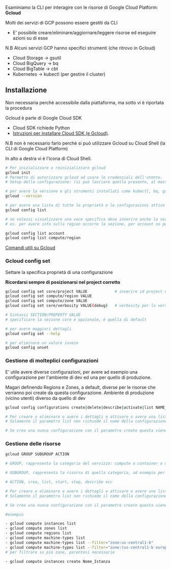 Esaminiamo la CLI per interagire con le risorse di Google Cloud Platform: **Gcloud**

Molti dei servizi di GCP possono essere gestiti da CLI

- E' possibile creare/eliminare/aggiornare/leggere risorse ed eseguire azioni su di esse

N.B 
Alcuni servizi GCP hanno specifici strumenti (che ritrovo in Gcloud)
- Cloud Storage -> gsutil
- Cloud BigQuery -> bq
- Cloud BigTable -> cbt
- Kubernetes -> kubectl (per gestire il cluster)

## Installazione
Non necessaria perchè accessibile dalla piattaforma, ma sotto vi è riportata la procedura

Gcloud è parte di Google Cloud SDK
    
- Cloud SDK richiede Python
- [Istruzioni per installare Cloud SDK (e Gcloud)](https://cloud.google.com/sdk/docs/install). 

N.B non è necessario farlo perchè si può utilizzare Gcloud su Cloud Shell (la CLI di Google Cloud Platform)

In alto a destra vi è l'icona di Cloud Shell. 

```bash
# Per inizializzare o reinizializzare gcloud
gcloud init
# Permette di autorizzare gcloud ad usare le credenziali dell'utente.
# Setup della configurazione: (si può lasciare quella presente, al massimo settare il progetto se questo deve essere un altro) current project, default zone ecc

# per avere la versione e gli strumenti installati come kubectl, bq, gsutil ecc
gcloud --version 

# per avere una lista di tutte le proprietà e le configurazioni attive
gcloud config list 

# se volessi visualizzare una voce specifica devo inserire anche la sezione di appartenenza. Solamente per la sezione core, questa si può omettere
# es. per avere info sulla region occorre la sezione, per account no perchè fa parte di core

gcloud config list account
gcloud config list compute/region 
```

[Comandi utili su Gcloud](Comandi/Sezione_2bis.md)

### Gcloud config set

Settare la specifica proprietà di una configurazione

**Ricordarsi sempre di posizionarsi nel project corretto**

```bash 
gcloud config set core/project VALUE            # inserire id project opportuno
gcloud config set compute/region VALUE
gcloud config set compute/zone VALUE
gcloud config set core/verbosity VALUE(debug)   # verbosity per la versione verbosa

# Sintassi SECTION/PROPERTY VALUE
# specificare la sezione core è opzionale, è quella di default

# per avere maggiori dettagli 
gcloud config set --help 

# per eliminare un valore invece
gcloud config unset 
```

### Gestione di molteplici configurazioni

E' utile avere diverse configurazioni, per avere ad esempio una configurazione per l'ambiente di dev ed una per quello di produzione.

 Magari definendo Regions e Zones, a default, diverse per le risorse che verranno poi create da questa configurazione. Ambiente di produzione (vicino utenti) diverso da quello di dev


```bash 
gcloud config configurations create|delete|describe|activate|list NAME_CONFIGURATION

# Per creare o eliminare o avere i dettagli o attivare o avere una lista. 
# Solamente il parametro list non richiede il nome della configurazione

# Se creo una nuova configurazione con il parametro create questa viene resa attiva subito (diventa quella che uso)
```


### Gestione delle risorse 

```bash 
gcloud GROUP SUBGROUP ACTION

# GROUP, rappresenta la categoria del servizio: compute o container o dataflow o functions ecc

# SUBGROUP, rappresenta la risorsa di quella categoria, ad esempio per compute: instances o images o instance-templates o machine-types o regions ecc

# ACTION, crea, list, start, stop, describe ecc

# Per creare o eliminare o avere i dettagli o attivare o avere una lista. 
# Solamente il parametro list non richiede il nome della configurazione

# Se creo una nuova configurazione con il parametro create questa viene resa attiva subito (diventa quella che uso)

#esempio

- gcloud compute instances list
- gcloud compute zones list
- gcloud compute regions list
- gcloud compute machine-types list
- gcloud compute machine-types list --filter="zone:us-central1-b"
- gcloud compute machine-types list --filter="zone:(us-central1-b europe-west1-d)" 
# per filtrare su più zone, parentesi necessarie

- gcloud compute instances create Nome_Istanza

```
